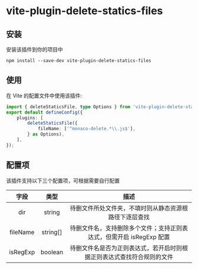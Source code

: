# vite-plugin-delete-statics-files

## 安装

安装该插件到你的项目中
```shell
npm install --save-dev vite-plugin-delete-statics-files
```

## 使用

在 Vite 的配置文件中使用该插件:
```ts
import { deleteStaticsFile, type Options } from 'vite-plugin-delete-statics-files';
export default defineConfig({
    plugins: [
        deleteStaticsFile({
            fileName: ['^monaco-delete.*\\.js$'],
        } as Options),
    ],
});
```

## 配置项

该插件支持以下三个配置项，可根据需要自行配置

|           字段            |           类型            |           描述            |
|           :--:            |           :--:            |           :--:            |
|           dir             |           string          |       待删文件所处文件夹，不填时则从静态资源根路径下逐层查找      |
|           fileName        |           string[]        |       待删文件名，支持删除多个文件；支持正则表达式，但需开启 isRegExp 配置        |
|           isRegExp        |           boolean         |       待删文件名是否为正则表达式，若开启时则根据正则表达式查找符合规则的文件      |